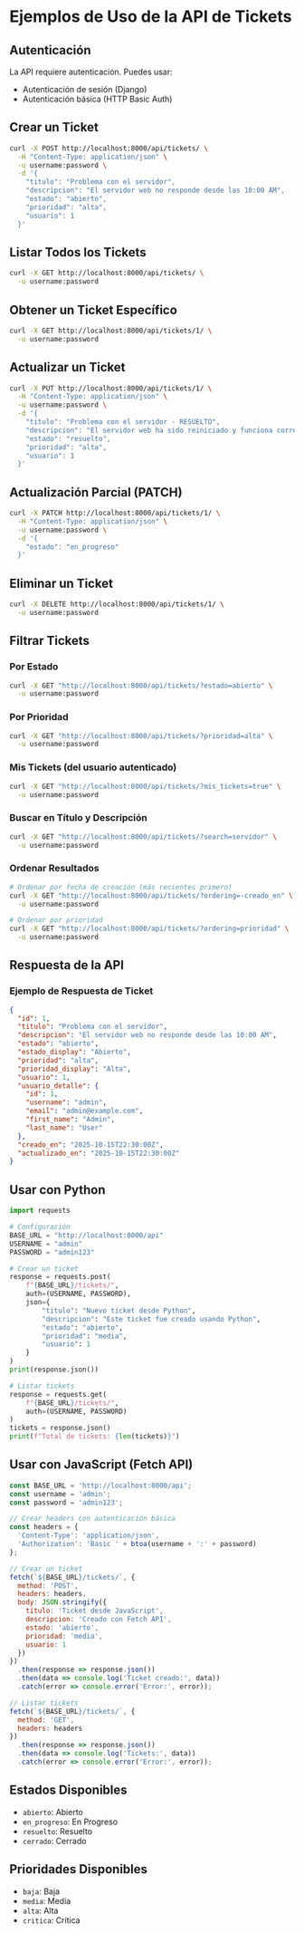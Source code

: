 # Ejemplos de Uso de la API de Tickets

## Autenticación

La API requiere autenticación. Puedes usar:
- Autenticación de sesión (Django)
- Autenticación básica (HTTP Basic Auth)

## Crear un Ticket

```bash
curl -X POST http://localhost:8000/api/tickets/ \
  -H "Content-Type: application/json" \
  -u username:password \
  -d '{
    "titulo": "Problema con el servidor",
    "descripcion": "El servidor web no responde desde las 10:00 AM",
    "estado": "abierto",
    "prioridad": "alta",
    "usuario": 1
  }'
```

## Listar Todos los Tickets

```bash
curl -X GET http://localhost:8000/api/tickets/ \
  -u username:password
```

## Obtener un Ticket Específico

```bash
curl -X GET http://localhost:8000/api/tickets/1/ \
  -u username:password
```

## Actualizar un Ticket

```bash
curl -X PUT http://localhost:8000/api/tickets/1/ \
  -H "Content-Type: application/json" \
  -u username:password \
  -d '{
    "titulo": "Problema con el servidor - RESUELTO",
    "descripcion": "El servidor web ha sido reiniciado y funciona correctamente",
    "estado": "resuelto",
    "prioridad": "alta",
    "usuario": 1
  }'
```

## Actualización Parcial (PATCH)

```bash
curl -X PATCH http://localhost:8000/api/tickets/1/ \
  -H "Content-Type: application/json" \
  -u username:password \
  -d '{
    "estado": "en_progreso"
  }'
```

## Eliminar un Ticket

```bash
curl -X DELETE http://localhost:8000/api/tickets/1/ \
  -u username:password
```

## Filtrar Tickets

### Por Estado

```bash
curl -X GET "http://localhost:8000/api/tickets/?estado=abierto" \
  -u username:password
```

### Por Prioridad

```bash
curl -X GET "http://localhost:8000/api/tickets/?prioridad=alta" \
  -u username:password
```

### Mis Tickets (del usuario autenticado)

```bash
curl -X GET "http://localhost:8000/api/tickets/?mis_tickets=true" \
  -u username:password
```

### Buscar en Título y Descripción

```bash
curl -X GET "http://localhost:8000/api/tickets/?search=servidor" \
  -u username:password
```

### Ordenar Resultados

```bash
# Ordenar por fecha de creación (más recientes primero)
curl -X GET "http://localhost:8000/api/tickets/?ordering=-creado_en" \
  -u username:password

# Ordenar por prioridad
curl -X GET "http://localhost:8000/api/tickets/?ordering=prioridad" \
  -u username:password
```

## Respuesta de la API

### Ejemplo de Respuesta de Ticket

```json
{
  "id": 1,
  "titulo": "Problema con el servidor",
  "descripcion": "El servidor web no responde desde las 10:00 AM",
  "estado": "abierto",
  "estado_display": "Abierto",
  "prioridad": "alta",
  "prioridad_display": "Alta",
  "usuario": 1,
  "usuario_detalle": {
    "id": 1,
    "username": "admin",
    "email": "admin@example.com",
    "first_name": "Admin",
    "last_name": "User"
  },
  "creado_en": "2025-10-15T22:30:00Z",
  "actualizado_en": "2025-10-15T22:30:00Z"
}
```

## Usar con Python

```python
import requests

# Configuración
BASE_URL = "http://localhost:8000/api"
USERNAME = "admin"
PASSWORD = "admin123"

# Crear un ticket
response = requests.post(
    f"{BASE_URL}/tickets/",
    auth=(USERNAME, PASSWORD),
    json={
        "titulo": "Nuevo ticket desde Python",
        "descripcion": "Este ticket fue creado usando Python",
        "estado": "abierto",
        "prioridad": "media",
        "usuario": 1
    }
)
print(response.json())

# Listar tickets
response = requests.get(
    f"{BASE_URL}/tickets/",
    auth=(USERNAME, PASSWORD)
)
tickets = response.json()
print(f"Total de tickets: {len(tickets)}")
```

## Usar con JavaScript (Fetch API)

```javascript
const BASE_URL = 'http://localhost:8000/api';
const username = 'admin';
const password = 'admin123';

// Crear headers con autenticación básica
const headers = {
  'Content-Type': 'application/json',
  'Authorization': 'Basic ' + btoa(username + ':' + password)
};

// Crear un ticket
fetch(`${BASE_URL}/tickets/`, {
  method: 'POST',
  headers: headers,
  body: JSON.stringify({
    titulo: 'Ticket desde JavaScript',
    descripcion: 'Creado con Fetch API',
    estado: 'abierto',
    prioridad: 'media',
    usuario: 1
  })
})
  .then(response => response.json())
  .then(data => console.log('Ticket creado:', data))
  .catch(error => console.error('Error:', error));

// Listar tickets
fetch(`${BASE_URL}/tickets/`, {
  method: 'GET',
  headers: headers
})
  .then(response => response.json())
  .then(data => console.log('Tickets:', data))
  .catch(error => console.error('Error:', error));
```

## Estados Disponibles

- `abierto`: Abierto
- `en_progreso`: En Progreso
- `resuelto`: Resuelto
- `cerrado`: Cerrado

## Prioridades Disponibles

- `baja`: Baja
- `media`: Media
- `alta`: Alta
- `critica`: Crítica
